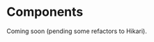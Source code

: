 # Components

Coming soon (pending some refactors to Hikari).
<!-- Prioritise normal custom id match over prefix in components
 -->